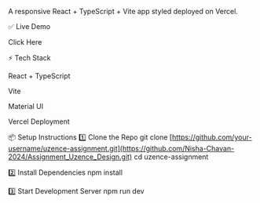 A responsive React + TypeScript + Vite app styled deployed on Vercel.

✅ Live Demo

Click Here

⚡ Tech Stack

React + TypeScript

Vite

Material UI

Vercel Deployment

📦 Setup Instructions
1️⃣ Clone the Repo
git clone [https://github.com/your-username/uzence-assignment.git](https://github.com/Nisha-Chavan-2024/Assignment_Uzence_Design.git)
cd uzence-assignment

2️⃣ Install Dependencies
npm install

3️⃣ Start Development Server
npm run dev
